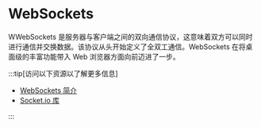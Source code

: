 # WebSockets

WWebSockets 是服务器与客户端之间的双向通信协议，这意味着双方可以同时进行通信并交换数据。该协议从头开始定义了全双工通信。WebSockets 在将桌面级的丰富功能带入 Web 浏览器方面向前迈进了一步。

:::tip[访问以下资源以了解更多信息]

- [WebSockets 简介](https://www.tutorialspoint.com/websockets/index.htm)
- [Socket.io 库](https://socket.io/zh-CN/)

:::
